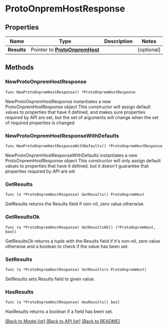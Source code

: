 # ProtoOnpremHostResponse

## Properties

Name | Type | Description | Notes
------------ | ------------- | ------------- | -------------
**Results** | Pointer to [**ProtoOnpremHost**](ProtoOnpremHost.md) |  | [optional] 

## Methods

### NewProtoOnpremHostResponse

`func NewProtoOnpremHostResponse() *ProtoOnpremHostResponse`

NewProtoOnpremHostResponse instantiates a new ProtoOnpremHostResponse object
This constructor will assign default values to properties that have it defined,
and makes sure properties required by API are set, but the set of arguments
will change when the set of required properties is changed

### NewProtoOnpremHostResponseWithDefaults

`func NewProtoOnpremHostResponseWithDefaults() *ProtoOnpremHostResponse`

NewProtoOnpremHostResponseWithDefaults instantiates a new ProtoOnpremHostResponse object
This constructor will only assign default values to properties that have it defined,
but it doesn't guarantee that properties required by API are set

### GetResults

`func (o *ProtoOnpremHostResponse) GetResults() ProtoOnpremHost`

GetResults returns the Results field if non-nil, zero value otherwise.

### GetResultsOk

`func (o *ProtoOnpremHostResponse) GetResultsOk() (*ProtoOnpremHost, bool)`

GetResultsOk returns a tuple with the Results field if it's non-nil, zero value otherwise
and a boolean to check if the value has been set.

### SetResults

`func (o *ProtoOnpremHostResponse) SetResults(v ProtoOnpremHost)`

SetResults sets Results field to given value.

### HasResults

`func (o *ProtoOnpremHostResponse) HasResults() bool`

HasResults returns a boolean if a field has been set.


[[Back to Model list]](../README.md#documentation-for-models) [[Back to API list]](../README.md#documentation-for-api-endpoints) [[Back to README]](../README.md)


